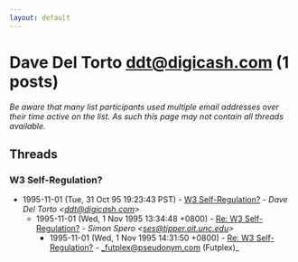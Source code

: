 ```yaml
---
layout: default
---
```


# Dave Del Torto <ddt@digicash.com> (1 posts)

_Be aware that many list participants used multiple email addresses over their time active on the list. As such this page may not contain all threads available._

## Threads

### W3 Self-Regulation?
+ 1995-11-01 (Tue, 31 Oct 95 19:23:43 PST) - [W3 Self-Regulation?](/archive/1995/11/2b48e99c828dad78d13cf7e78daf82600aa4fa811b1a6633ef15e09ed9484027) - _Dave Del Torto \<ddt@digicash.com\>_
  + 1995-11-01 (Wed, 1 Nov 1995 13:34:48 +0800) - [Re: W3 Self-Regulation?](/archive/1995/11/0723f4820352e7f82d1114429825caaca76d46a1d92ed150942f705e67b840a3) - _Simon Spero \<ses@tipper.oit.unc.edu\>_
    + 1995-11-01 (Wed, 1 Nov 1995 14:31:50 +0800) - [Re: W3 Self-Regulation?](/archive/1995/11/4e800dbfc831d4659153f7dad6b19299d56a44b3a9a8804fde2d8e20c3df627b) - _futplex@pseudonym.com (Futplex)_

